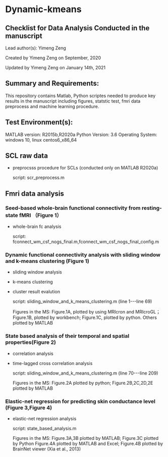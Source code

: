 # Dynamic-kmeans
## Checklist for Data Analysis Conducted in the manuscript
  Lead author(s): Yimeng Zeng
  
  Created by Yimeng Zeng on September, 2020
  
  Updated by Yimeng Zeng on January 14th, 2021
## Summary and Requirements:
  This repository contains Matlab, Python scriptes needed to produce key results in the manuscript including figures, statstic test, fmri data preprocess and machine learning procedure.
## Test Environment(s):
MATLAB version: R2015b,R2020a  Python Version: 3.6  Operating System: windows 10, linux centos6_x86_64
## SCL raw data
  * preprocsss procedure for SCLs (conducted only on MATLAB R2020a)
  
    script: scr_preprocess.m

## Fmri data analysis

### Seed-based whole-brain functional connectivity from resting-state fMRI （Figure 1）
  * whole-brain fc analysis
  
    script: fconnect_wm_csf_nogs_final.m,fconnect_wm_csf_nogs_final_config.m
  
    
### Dynamic functional connectivity analysis with sliding window and k-means clustering (Figure 1)
  * sliding window analysis
  * k-means clustering
  * cluster result evalution
  
    script: sliding_window_and_k_means_clustering.m (line 1---line 69)
  
    Figures in the MS: Figure.1A, plotted by using MRIcron and MRIcroGL；Figure.1B, plotted by workbench; Figure.1C, plotted by python. Others plotted by MATLAB
### State based analysis of their temporal and spatial properties(Figure 2)
  * correlation analysis 
  * time-lagged cross correlation analysis
  
    script: sliding_window_and_k_means_clustering.m (line 70---line 209)
  
    Figures in the MS: Figure.2A plotted by python; Figure.2B,2C,2D,2E plotted by MATLAB
### Elastic-net regression for predicting skin conductance level (Figure 3,Figure 4)
  * elastic-net regression analysis
  
    script: state_based_analysis.m
    
    Figures in the MS: Figure.3A,3B plotted by MATLAB; Figure.3C plotted by Python
    Figure.4A plotted by MATLAB and Excel; Figure.4B plotted by BrainNet viewer (Xia et al., 2013)
